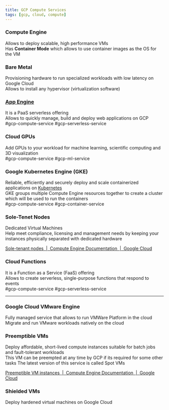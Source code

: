 ```yaml
---
title: GCP Compute Services
tags: [gcp, cloud, compute]
---
```


### Compute Engine

Allows to deploy scalable, high performance VMs  
Has **Container Mode** which allows to use container images as the OS for the VM

### Bare Metal

Provisioning hardware to run specialized workloads with low latency on Google Cloud  
Allows to install any hypervisor (virtualization software)

### [App Engine](App%20Engine.md)

It is a PaaS serverless offering  
Allows to quickly manage, build and deploy web applications on GCP  
#gcp-compute-service #gcp-serverless-service 

### Cloud GPUs

Add GPUs to your workload for machine learning, scientific computing and 3D visualization  
#gcp-compute-service #gcp-ml-service

### Google Kubernetes Engine (GKE)

Reliable, efficiently and securely deploy and scale containerized applications on [Kubernetes](../../../Software%20Engineering/DevOps/Kubernetes/Kubernetes.md)  
GKE groups multiple Compute Engine resources together to create a cluster which will be used to run the containers  
#gcp-compute-service #gcp-container-service

### Sole-Tenet Nodes

Dedicated Virtual Machines  
Help meet compliance, licensing and management needs by keeping your instances physically separated with dedicated hardware

[Sole-tenant nodes  |  Compute Engine Documentation  |  Google Cloud](https://cloud.google.com/compute/docs/nodes/sole-tenant-nodes)

### Cloud Functions

It is a Function as a Service (FaaS) offering  
Allows to create serverless, single-purpose functions that respond to events  
#gcp-compute-service  #gcp-serverless-service

---

### Google Cloud VMware Engine

Fully managed service that allows to run VMWare Platform in the cloud  
Migrate and run VMware workloads natively on the cloud

### Preemptible VMs

Deploy affordable, short-lived compute instances suitable for batch jobs and fault-tolerant workloads  
This VM can be preempted at any time by GCP if its required for some other tasks
The latest version of this service is called Spot VMs

[Preemptible VM instances  |  Compute Engine Documentation  |  Google Cloud](https://cloud.google.com/compute/docs/instances/preemptible)

### Shielded VMs

Deploy hardened virtual machines on Google Cloud